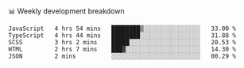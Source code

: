 📊 Weekly development breakdown
<!--START_SECTION:waka-->
```text
JavaScript   4 hrs 54 mins   ████████▒░░░░░░░░░░░░░░░░   33.00 % 
TypeScript   4 hrs 44 mins   ████████░░░░░░░░░░░░░░░░░   31.88 % 
SCSS         3 hrs 2 mins    █████░░░░░░░░░░░░░░░░░░░░   20.53 % 
HTML         2 hrs 7 mins    ███▓░░░░░░░░░░░░░░░░░░░░░   14.30 % 
JSON         2 mins          ░░░░░░░░░░░░░░░░░░░░░░░░░   00.29 % 
```
<!--END_SECTION:waka-->
